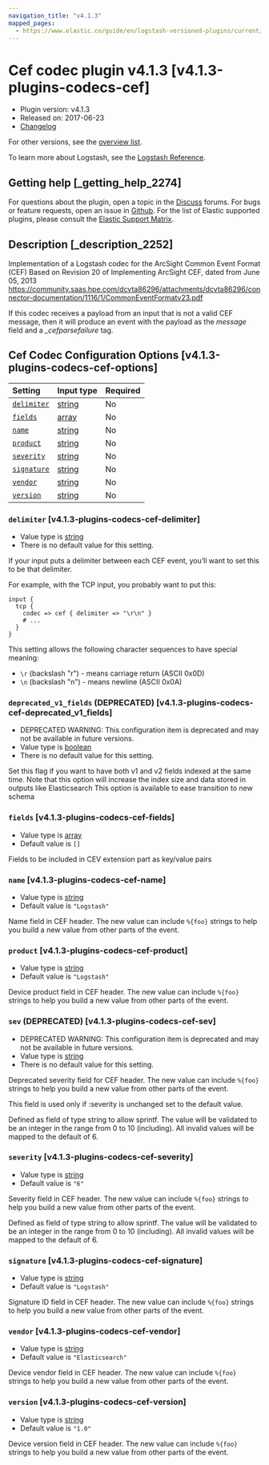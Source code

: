 ```yaml
---
navigation_title: "v4.1.3"
mapped_pages:
  - https://www.elastic.co/guide/en/logstash-versioned-plugins/current/v4.1.3-plugins-codecs-cef.html
---
```


# Cef codec plugin v4.1.3 [v4.1.3-plugins-codecs-cef]

* Plugin version: v4.1.3
* Released on: 2017-06-23
* [Changelog](https://github.com/logstash-plugins/logstash-codec-cef/blob/v4.1.3/CHANGELOG.md)

For other versions, see the [overview list](codec-cef-index.md).

To learn more about Logstash, see the [Logstash Reference](https://www.elastic.co/guide/en/logstash/current/index.html).

## Getting help [_getting_help_2274]

For questions about the plugin, open a topic in the [Discuss](http://discuss.elastic.co) forums. For bugs or feature requests, open an issue in [Github](https://github.com/logstash-plugins/logstash-codec-cef). For the list of Elastic supported plugins, please consult the [Elastic Support Matrix](https://www.elastic.co/support/matrix#matrix_logstash_plugins).

## Description [_description_2252]

Implementation of a Logstash codec for the ArcSight Common Event Format (CEF) Based on Revision 20 of Implementing ArcSight CEF, dated from June 05, 2013 <https://community.saas.hpe.com/dcvta86296/attachments/dcvta86296/connector-documentation/1116/1/CommonEventFormatv23.pdf>

If this codec receives a payload from an input that is not a valid CEF message, then it will produce an event with the payload as the *message* field and a *\_cefparsefailure* tag.

## Cef Codec Configuration Options [v4.1.3-plugins-codecs-cef-options]

| Setting | Input type | Required |
| :- | :- | :- |
| [`delimiter`](v4-1-3-plugins-codecs-cef.md#v4.1.3-plugins-codecs-cef-delimiter) | [string](/lsr/value-types.md#string) | No |
| [`fields`](v4-1-3-plugins-codecs-cef.md#v4.1.3-plugins-codecs-cef-fields) | [array](/lsr/value-types.md#array) | No |
| [`name`](v4-1-3-plugins-codecs-cef.md#v4.1.3-plugins-codecs-cef-name) | [string](/lsr/value-types.md#string) | No |
| [`product`](v4-1-3-plugins-codecs-cef.md#v4.1.3-plugins-codecs-cef-product) | [string](/lsr/value-types.md#string) | No |
| [`severity`](v4-1-3-plugins-codecs-cef.md#v4.1.3-plugins-codecs-cef-severity) | [string](/lsr/value-types.md#string) | No |
| [`signature`](v4-1-3-plugins-codecs-cef.md#v4.1.3-plugins-codecs-cef-signature) | [string](/lsr/value-types.md#string) | No |
| [`vendor`](v4-1-3-plugins-codecs-cef.md#v4.1.3-plugins-codecs-cef-vendor) | [string](/lsr/value-types.md#string) | No |
| [`version`](v4-1-3-plugins-codecs-cef.md#v4.1.3-plugins-codecs-cef-version) | [string](/lsr/value-types.md#string) | No |

### `delimiter` [v4.1.3-plugins-codecs-cef-delimiter]

* Value type is [string](/lsr/value-types.md#string)
* There is no default value for this setting.

If your input puts a delimiter between each CEF event, you’ll want to set this to be that delimiter.

For example, with the TCP input, you probably want to put this:

```
input {
  tcp {
    codec => cef { delimiter => "\r\n" }
    # ...
  }
}
```

This setting allows the following character sequences to have special meaning:

* `\r` (backslash "r") - means carriage return (ASCII 0x0D)
* `\n` (backslash "n") - means newline (ASCII 0x0A)

### `deprecated_v1_fields` (DEPRECATED) [v4.1.3-plugins-codecs-cef-deprecated_v1_fields]

* DEPRECATED WARNING: This configuration item is deprecated and may not be available in future versions.
* Value type is [boolean](/lsr/value-types.md#boolean)
* There is no default value for this setting.

Set this flag if you want to have both v1 and v2 fields indexed at the same time. Note that this option will increase the index size and data stored in outputs like Elasticsearch This option is available to ease transition to new schema

### `fields` [v4.1.3-plugins-codecs-cef-fields]

* Value type is [array](/lsr/value-types.md#array)
* Default value is `[]`

Fields to be included in CEV extension part as key/value pairs

### `name` [v4.1.3-plugins-codecs-cef-name]

* Value type is [string](/lsr/value-types.md#string)
* Default value is `"Logstash"`

Name field in CEF header. The new value can include `%{foo}` strings to help you build a new value from other parts of the event.

### `product` [v4.1.3-plugins-codecs-cef-product]

* Value type is [string](/lsr/value-types.md#string)
* Default value is `"Logstash"`

Device product field in CEF header. The new value can include `%{foo}` strings to help you build a new value from other parts of the event.

### `sev` (DEPRECATED) [v4.1.3-plugins-codecs-cef-sev]

* DEPRECATED WARNING: This configuration item is deprecated and may not be available in future versions.
* Value type is [string](/lsr/value-types.md#string)
* There is no default value for this setting.

Deprecated severity field for CEF header. The new value can include `%{foo}` strings to help you build a new value from other parts of the event.

This field is used only if :severity is unchanged set to the default value.

Defined as field of type string to allow sprintf. The value will be validated to be an integer in the range from 0 to 10 (including). All invalid values will be mapped to the default of 6.

### `severity` [v4.1.3-plugins-codecs-cef-severity]

* Value type is [string](/lsr/value-types.md#string)
* Default value is `"6"`

Severity field in CEF header. The new value can include `%{foo}` strings to help you build a new value from other parts of the event.

Defined as field of type string to allow sprintf. The value will be validated to be an integer in the range from 0 to 10 (including). All invalid values will be mapped to the default of 6.

### `signature` [v4.1.3-plugins-codecs-cef-signature]

* Value type is [string](/lsr/value-types.md#string)
* Default value is `"Logstash"`

Signature ID field in CEF header. The new value can include `%{foo}` strings to help you build a new value from other parts of the event.

### `vendor` [v4.1.3-plugins-codecs-cef-vendor]

* Value type is [string](/lsr/value-types.md#string)
* Default value is `"Elasticsearch"`

Device vendor field in CEF header. The new value can include `%{foo}` strings to help you build a new value from other parts of the event.

### `version` [v4.1.3-plugins-codecs-cef-version]

* Value type is [string](/lsr/value-types.md#string)
* Default value is `"1.0"`

Device version field in CEF header. The new value can include `%{foo}` strings to help you build a new value from other parts of the event.
